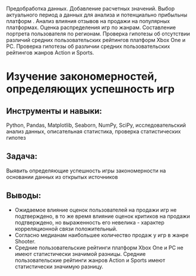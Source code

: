  Предобработка данных. Добавление расчетных значений.  Выбор актуального период а данных для анализа и потенциально прибыльны платформ . Анализ влияния отзывов на продажи на популярных платформах.  Оценка распределения игр по жанрам. Составление портрета пользователя по регионам. Проверка гипотезы об отсутствии различий средних пользовательских рейтингов платформ Xbox One и PC.  Проверка гипотезы об различии средних пользовательских рейтингов жанров Action и Sports.

# Изучение закономерностей, определяющих успешность игр 
 
 ## Инструменты и навыки: 
Python, Pandas, Matplotlib, Seaborn,  NumPy, SciPy, исследовательский анализ данных, описательная статистика, проверка статистических гипотез 
 
 ## Задача: 
Выявить определяющие успешность игры закономерности на основании данных из открытых источников
 
 ## Выводы: 

* Ожидаемое влияние оценок пользователей на продажи игр не подтверждено, в то же время влияние оценок критиков на продажи подтверждено, но выраженность его невелика - характер корреляционной связи положительный. 
* Согласно медианам наибольшее количество продаж у игр в жанре Shooter.
* Средние пользовательские рейтинги платформ Xbox One и PC не имеют статистически значимой разницы. Средние пользовательские рейтинги жанров Action и Sports имеют статистически значимую разницу.

